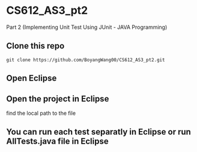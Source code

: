 # CS612_AS3_pt2
Part 2 (Implementing Unit Test Using JUnit - JAVA Programming)

## Clone this repo
```
git clone https://github.com/BoyangWang00/CS612_AS3_pt2.git
```
## Open Eclipse
## Open the project in Eclipse 
find the local path to the file
## You can run each test separatly in Eclipse or run AllTests.java file in Eclipse
